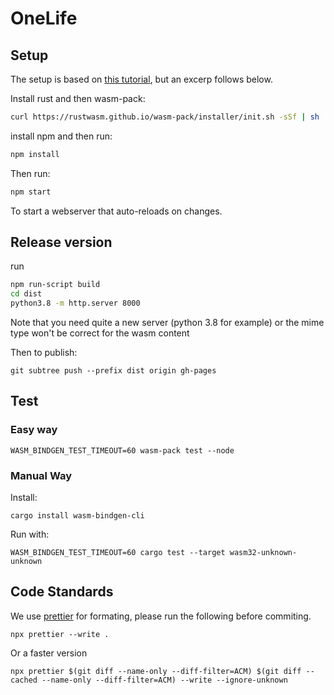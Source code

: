 # OneLife

## Setup

The setup is based on [this tutorial](https://rustwasm.github.io/docs/wasm-pack/prerequisites/index.html), but an excerp follows below.

Install rust and then wasm-pack:

```bash
curl https://rustwasm.github.io/wasm-pack/installer/init.sh -sSf | sh
```

install npm and then run:

```bash
npm install
```

Then run:

```bash
npm start
```

To start a webserver that auto-reloads on changes.

## Release version

run

```bash
npm run-script build
cd dist
python3.8 -m http.server 8000
```

Note that you need quite a new server (python 3.8 for example) or the mime type won't be correct for the wasm content

Then to publish:

```
git subtree push --prefix dist origin gh-pages
```

## Test

### Easy way

```
WASM_BINDGEN_TEST_TIMEOUT=60 wasm-pack test --node
```

### Manual Way

Install:

```
cargo install wasm-bindgen-cli
```

Run with:

```
WASM_BINDGEN_TEST_TIMEOUT=60 cargo test --target wasm32-unknown-unknown
```

## Code Standards

We use [prettier](https://prettier.io/) for formating, please run the following before commiting.

```
npx prettier --write .
```

Or a faster version

```
npx prettier $(git diff --name-only --diff-filter=ACM) $(git diff --cached --name-only --diff-filter=ACM) --write --ignore-unknown
```

